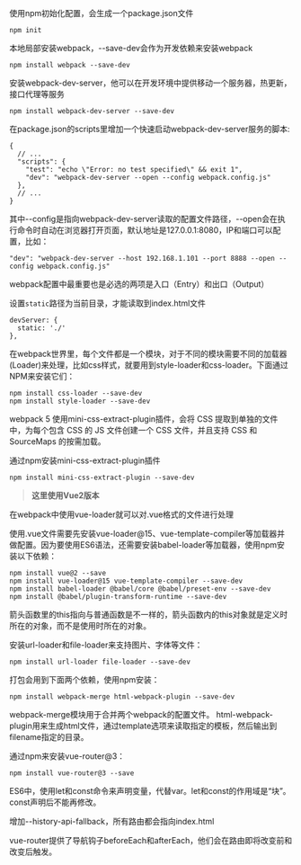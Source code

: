 使用npm初始化配置，会生成一个package.json文件
```
npm init
```

本地局部安装webpack，--save-dev会作为开发依赖来安装webpack
```
npm install webpack --save-dev
```

安装webpack-dev-server，他可以在开发环境中提供移动一个服务器，热更新，接口代理等服务
```
npm install webpack-dev-server --save-dev
```

在package.json的scripts里增加一个快速启动webpack-dev-server服务的脚本:
```
{
  // ...
  "scripts": {
    "test": "echo \"Error: no test specified\" && exit 1",
    "dev": "webpack-dev-server --open --config webpack.config.js"
  },
  // ...
}
```

其中--config是指向webpack-dev-server读取的配置文件路径，--open会在执行命令时自动在浏览器打开页面，默认地址是127.0.0.1:8080，IP和端口可以配置，比如：
```
"dev": "webpack-dev-server --host 192.168.1.101 --port 8888 --open --config webpack.config.js"
```

webpack配置中最重要也是必选的两项是入口（Entry）和出口（Output）

设置`static`路径为当前目录，才能读取到index.html文件
```
devServer: {
  static: './'
},
```

在webpack世界里，每个文件都是一个模块，对于不同的模块需要不同的加载器(Loader)来处理，比如css样式，就要用到style-loader和css-loader。下面通过NPM来安装它们：
```
npm install css-loader --save-dev
npm install style-loader --save-dev
```

webpack 5 使用mini-css-extract-plugin插件，会将 CSS 提取到单独的文件中，为每个包含 CSS 的 JS 文件创建一个 CSS 文件，并且支持 CSS 和 SourceMaps 的按需加载。

通过npm安装mini-css-extract-plugin插件
```
npm install mini-css-extract-plugin --save-dev
```

> **这里使用Vue2版本**

在webpack中使用vue-loader就可以对.vue格式的文件进行处理

使用.vue文件需要先安装vue-loader@15、vue-template-compiler等加载器并做配置。因为要使用ES6语法，还需要安装babel-loader等加载器，使用npm安装以下依赖：
```
npm install vue@2 --save
npm install vue-loader@15 vue-template-compiler --save-dev
npm install babel-loader @babel/core @babel/preset-env --save-dev
npm install @babel/plugin-transform-runtime --save-dev
```

箭头函数里的this指向与普通函数是不一样的，箭头函数内的this对象就是定义时所在的对象，而不是使用时所在的对象。

安装url-loader和file-loader来支持图片、字体等文件：
```
npm install url-loader file-loader --save-dev
```

打包会用到下面两个依赖，使用npm安装：
```
npm install webpack-merge html-webpack-plugin --save-dev
```

webpack-merge模块用于合并两个webpack的配置文件。
html-webpack-plugin用来生成html文件，通过template选项来读取指定的模板，然后输出到filename指定的目录。

通过npm来安装vue-router@3：
```
npm install vue-router@3 --save
```

ES6中，使用let和const命令来声明变量，代替var。let和const的作用域是“块”。const声明后不能再修改。

增加--history-api-fallback，所有路由都会指向index.html

vue-router提供了导航钩子beforeEach和afterEach，他们会在路由即将改变前和改变后触发。